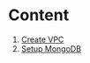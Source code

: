# Content
1. [Create VPC](https://github.com/adithaha/gcp-tutorial/blob/main/common/vpc.md)
2. [Setup MongoDB](https://github.com/adithaha/gcp-tutorial/blob/main/mongodb/mongodb.md)
